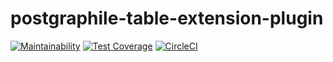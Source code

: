 # postgraphile-table-extension-plugin
 
[![Maintainability](https://api.codeclimate.com/v1/badges/807ee680e7e7ecbfef6a/maintainability)](https://codeclimate.com/github/hansololai/postgraphile-table-extension-plugin/maintainability)
[![Test Coverage](https://api.codeclimate.com/v1/badges/807ee680e7e7ecbfef6a/test_coverage)](https://codeclimate.com/github/hansololai/postgraphile-table-extension-plugin/test_coverage)
[![CircleCI](https://circleci.com/gh/hansololai/postgraphile-table-extension-plugin.svg?style=shield)](https://github.com/hansololai/postgraphile-table-extension-plugin)

